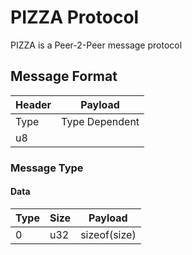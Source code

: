 # PIZZA Protocol

PIZZA is a Peer-2-Peer message protocol

## Message Format
| Header | Payload          |
|--------|------------------|
| Type   | Type Dependent   |
| u8     |                  |

### Message Type
#### Data
| Type   | Size | Payload       |
|--------|------|---------------|
| 0      | u32  | sizeof(size)  |
